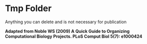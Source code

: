 # Tmp Folder  

Anything you can delete and is not necessary for publication  

__Adapted from Noble WS (2009) A Quick Guide to Organizing Computational Biology Projects. PLoS Comput Biol 5(7): e1000424__
